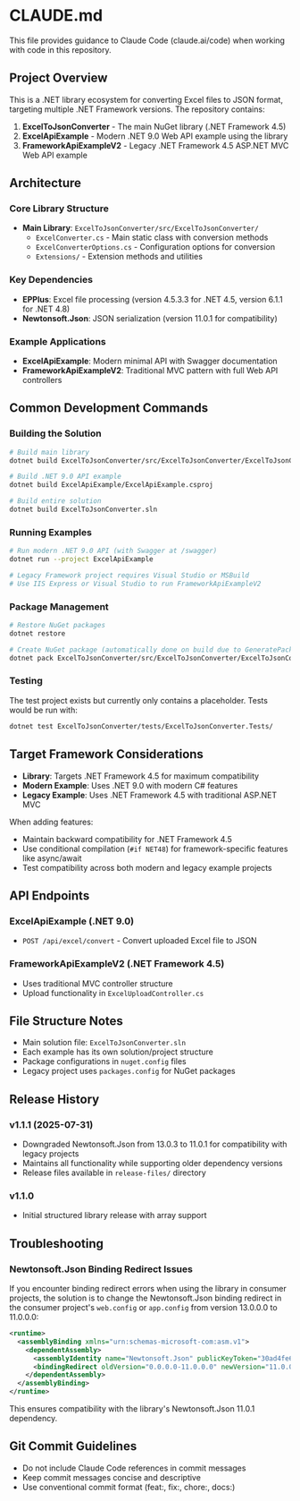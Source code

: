 # CLAUDE.md

This file provides guidance to Claude Code (claude.ai/code) when working with code in this repository.

## Project Overview

This is a .NET library ecosystem for converting Excel files to JSON format, targeting multiple .NET Framework versions. The repository contains:

1. **ExcelToJsonConverter** - The main NuGet library (.NET Framework 4.5)
2. **ExcelApiExample** - Modern .NET 9.0 Web API example using the library
3. **FrameworkApiExampleV2** - Legacy .NET Framework 4.5 ASP.NET MVC Web API example

## Architecture

### Core Library Structure
- **Main Library**: `ExcelToJsonConverter/src/ExcelToJsonConverter/`
  - `ExcelConverter.cs` - Main static class with conversion methods
  - `ExcelConverterOptions.cs` - Configuration options for conversion
  - `Extensions/` - Extension methods and utilities

### Key Dependencies
- **EPPlus**: Excel file processing (version 4.5.3.3 for .NET 4.5, version 6.1.1 for .NET 4.8)
- **Newtonsoft.Json**: JSON serialization (version 11.0.1 for compatibility)

### Example Applications
- **ExcelApiExample**: Modern minimal API with Swagger documentation
- **FrameworkApiExampleV2**: Traditional MVC pattern with full Web API controllers

## Common Development Commands

### Building the Solution
```bash
# Build main library
dotnet build ExcelToJsonConverter/src/ExcelToJsonConverter/ExcelToJsonConverter.csproj

# Build .NET 9.0 API example
dotnet build ExcelApiExample/ExcelApiExample.csproj

# Build entire solution
dotnet build ExcelToJsonConverter.sln
```

### Running Examples
```bash
# Run modern .NET 9.0 API (with Swagger at /swagger)
dotnet run --project ExcelApiExample

# Legacy Framework project requires Visual Studio or MSBuild
# Use IIS Express or Visual Studio to run FrameworkApiExampleV2
```

### Package Management
```bash
# Restore NuGet packages
dotnet restore

# Create NuGet package (automatically done on build due to GeneratePackageOnBuild=true)
dotnet pack ExcelToJsonConverter/src/ExcelToJsonConverter/ExcelToJsonConverter.csproj
```

### Testing
The test project exists but currently only contains a placeholder. Tests would be run with:
```bash
dotnet test ExcelToJsonConverter/tests/ExcelToJsonConverter.Tests/
```

## Target Framework Considerations

- **Library**: Targets .NET Framework 4.5 for maximum compatibility
- **Modern Example**: Uses .NET 9.0 with modern C# features
- **Legacy Example**: Uses .NET Framework 4.5 with traditional ASP.NET MVC

When adding features:
- Maintain backward compatibility for .NET Framework 4.5
- Use conditional compilation (`#if NET48`) for framework-specific features like async/await
- Test compatibility across both modern and legacy example projects

## API Endpoints

### ExcelApiExample (.NET 9.0)
- `POST /api/excel/convert` - Convert uploaded Excel file to JSON

### FrameworkApiExampleV2 (.NET Framework 4.5)
- Uses traditional MVC controller structure
- Upload functionality in `ExcelUploadController.cs`

## File Structure Notes

- Main solution file: `ExcelToJsonConverter.sln`
- Each example has its own solution/project structure
- Package configurations in `nuget.config` files
- Legacy project uses `packages.config` for NuGet packages

## Release History

### v1.1.1 (2025-07-31)
- Downgraded Newtonsoft.Json from 13.0.3 to 11.0.1 for compatibility with legacy projects
- Maintains all functionality while supporting older dependency versions
- Release files available in `release-files/` directory

### v1.1.0 
- Initial structured library release with array support

## Troubleshooting

### Newtonsoft.Json Binding Redirect Issues

If you encounter binding redirect errors when using the library in consumer projects, the solution is to change the Newtonsoft.Json binding redirect in the consumer project's `web.config` or `app.config` from version 13.0.0.0 to 11.0.0.0:

```xml
<runtime>
  <assemblyBinding xmlns="urn:schemas-microsoft-com:asm.v1">
    <dependentAssembly>
      <assemblyIdentity name="Newtonsoft.Json" publicKeyToken="30ad4fe6b2a6aeed" culture="neutral" />
      <bindingRedirect oldVersion="0.0.0.0-11.0.0.0" newVersion="11.0.0.0" />
    </dependentAssembly>
  </assemblyBinding>
</runtime>
```

This ensures compatibility with the library's Newtonsoft.Json 11.0.1 dependency.

## Git Commit Guidelines

- Do not include Claude Code references in commit messages
- Keep commit messages concise and descriptive
- Use conventional commit format (feat:, fix:, chore:, docs:)